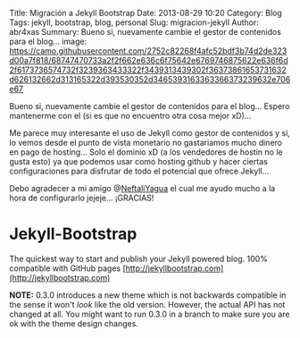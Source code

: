 Title: Migración a Jekyll Bootstrap
Date: 2013-08-29 10:20
Category: Blog
Tags: jekyll, bootstrap, blog, personal
Slug: migracion-jekyll
Author: abr4xas
Summary: Bueno si, nuevamente cambie el gestor de contenidos para el blog... 
image: https://camo.githubusercontent.com/2752c82268f4afc52bdf3b74d2de323d00a7f818/68747470733a2f2f662e636c6f75642e6769746875622e636f6d2f6173736574732f3239363433322f3439313439302f36373861653731632d626132662d313165322d393530352d3465393163363366373239632e706e67

Bueno si, nuevamente cambie el gestor de contenidos para el blog... Espero mantenerme con el (si es que no encuentro otra cosa mejor xD)...

Me parece muy interesante el uso de Jekyll como gestor de contenidos y si, lo vemos desde el punto de vista monetario no gastariamos mucho dinero en pago de hosting... Solo el dominio xD (a los vendedores de hostin no le gusta esto) ya que podemos usar como hosting github y hacer ciertas configuraciones para disfrutar de todo el potencial que ofrece Jekyll...

Debo agradecer a mi amigo @[NeftaliYagua](http://twitter.com/NeftaliYagua) el cual me ayudo mucho a la hora de configurarlo jejeje... ¡GRACIAS!

# Jekyll-Bootstrap

The quickest way to start and publish your Jekyll powered blog. 100% compatible with GitHub pages [http://jekyllbootstrap.com](http://jekyllbootstrap.com)

**NOTE:** 0.3.0 introduces a new theme which is not backwards compatible in the sense it won't _look_ like the old version.
However, the actual API has not changed at all.
You might want to run 0.3.0 in a branch to make sure you are ok with the theme design changes.